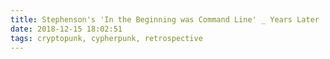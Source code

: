 ```yaml
---
title: Stephenson's 'In the Beginning was Command Line' _ Years Later
date: 2018-12-15 18:02:51
tags: cryptopunk, cypherpunk, retrospective
---
```


